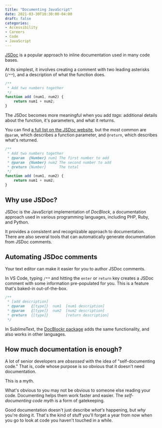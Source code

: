 ```yaml
---
title: "Documenting JavaScript"
date: 2021-03-30T10:30:00-04:00
draft: false
categories:
- Accessibility
- Careers
- Code
- JavaScript
---
```


[JSDoc](https://jsdoc.app) is a popular approach to inline documentation used in many code bases.

At its simplest, it involves creating a comment with two leading asterisks (`/**`), and a description of what the function does.

```js
/**
 * Add two numbers together
 */
function add (num1, num2) {
	return num1 + num2;
}
```

The JSDoc becomes more meaningful when you add _tags_: additional details about the function, it's parameters, and what it returns.

You can find [a full list on the JSDoc website](https://jsdoc.app/#block-tags), but the most common are `@param`, which describes a function parameter, and `@return`, which describes what's returned.

```js
/**
 * Add two numbers together
 * @param  {Number} num1 The first number to add
 * @param  {Number} num2 The second number to add
 * @return {Number}      The total
 */
function add (num1, num2) {
	return num1 + num2;
}
```

## Why use JSDoc?

JSDoc is the JavaScript implementation of _DocBlock_, a documentation approach used in various programming languages, including PHP, Ruby, and Python.

It provides a consistent and recognizable approach to documentation. There are also several tools that can automatically generate documentation from JSDoc comments.

## Automating JSDoc comments

Your text editor can make it easier for you to author JSDoc comments.

In VS Code, typing `/**` and hitting the `enter` or `return` key creates a JSDoc comment with some information pre-populated for you. This is a feature that's baked-in out-of-the-box.

```js
/**
 * [add description]
 * @param   {[type]}  num1  [num1 description]
 * @param   {[type]}  num2  [num2 description]
 * @return  {[type]}        [return description]
 */
```

In SublimeText, the [DocBlockr package](https://packagecontrol.io/packages/DocBlockr) adds the same functionality, and also works in other languages.

## How much documentation is enough?

A lot of senior developers are _obsessed_ with the idea of "self-documenting code." That is, code whose purpose is so obvious that it doesn't need documentation.

This is a myth.

What's obvious to you may not be obvious to someone else reading your code. Documenting helps them work faster and easier. The _self-documenting code myth_ is a form of gatekeeping.

Good documentation doesn't just describe _what's_ happening, but _why_ you're doing it. That's the kind of stuff you'll forget a year from now when you go to look at code you haven't touched in a while.